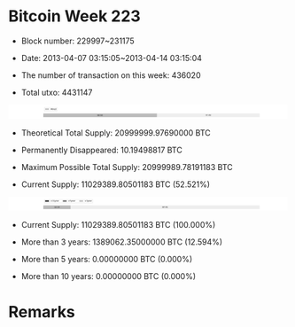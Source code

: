 # Bitcoin Week 223

- Block number: 229997~231175

- Date: 2013-04-07 03:15:05~2013-04-14 03:15:04

- The number of transaction on this week: 436020

- Total utxo: 4431147

![](../images/mined_week223.png)

- Theoretical Total Supply: 20999999.97690000 BTC

- Permanently Disappeared: 10.19498817 BTC

- Maximum Possible Total Supply: 20999989.78191183 BTC

- Current Supply: 11029389.80501183 BTC (52.521%)

![](../images/year_week223.png)


- Current Supply: 11029389.80501183 BTC (100.000%)

- More than 3 years: 1389062.35000000 BTC (12.594%)

- More than 5 years: 0.00000000 BTC (0.000%)

- More than 10 years: 0.00000000 BTC (0.000%)

# Remarks


